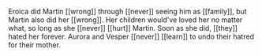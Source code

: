 Eroica did Martin [[wrong]] through [[never]] seeing him as [[family]], but Martin also did her [[wrong]]. Her children would've loved her no matter what, so long as she [[never]] [[hurt]] Martin. Soon as she did, [[they]] hated her forever. Aurora and Vesper [[never]] [[learn]] to undo their hatred for their mother.